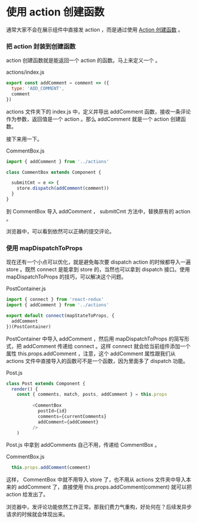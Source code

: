 # 使用 action 创建函数

通常大家不会在展示组件中直接发 action ，而是通过使用 [Action 创建函数](http://www.redux.org.cn/docs/basics/Actions.html) 。

### 把 action 封装到创建函数

action 创建函数就是能返回一个 action 的函数。马上来定义一个 。

actions/index.js

```js
export const addComment = comment => ({
  type: 'ADD_COMMENT',
  comment
})
```

actions 文件夹下的 index.js 中，定义并导出 addComment 函数，接收一条评论作为参数，返回值是一个 action 。那么 addComment 就是一个 action 创建函数。


接下来用一下。

CommentBox.js

```js
import { addComment } from '../actions'

class CommentBox extends Component {

  submitCmt = e => {
    store.dispatch(addComment(comment))  
  }
}
```

到 CommentBox 导入 addComment ， submitCmt 方法中，替换原有的 action 。

浏览器中，可以看到依然可以正确的提交评论。

### 使用 mapDispatchToProps

现在还有一个小点可以优化，就是避免每次要 dispatch action 的时候都导入一遍 store 。既然 connect 是能拿到 store 的，当然也可以拿到 dispatch 接口。使用 mapDispatchToProps 的技巧，可以解决这个问题。

PostContainer.js

```js
import { connect } from 'react-redux'
import { addComment } from '../actions'

export default connect(mapStateToProps, {
  addComment
})(PostContainer)
```

PostContainer 中导入 addComment ，然后用 mapDispatchToProps 的简写形式，把 addComment 传递给 connect 。这样 connect 就会给当前组件添加一个属性 this.props.addComment ，注意，这个 addComment 属性跟我们从 actions 文件中直接导入的函数可不是一个函数，因为里面多了 dispatch 功能。

Post.js

```js
class Post extends Component {
  render() {
    const { comments, match, posts, addComment } = this.props
    
          <CommentBox 
            postId={id} 
            comments={currentComments} 
            addComment={addComment}
          />
    )
  ```

  Post.js 中拿到 addComments 自己不用，传递给 CommentBox 。

  CommentBox.js

  ```js
    this.props.addComment(comment)
  ```

这样， CommentBox 中就不用导入 store 了，也不用从 actions 文件夹中导入本来的 addComment 了，直接使用 this.props.addComment(comment) 就可以把 action 给发出了。

浏览器中，发评论功能依然工作正常。那我们费力气重构，好处何在？后续发异步请求的时候就会体现出来。
